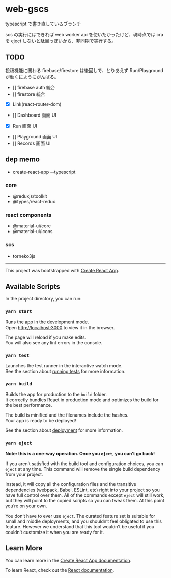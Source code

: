 # web-gscs

typescript で書き直しているブランチ

scs の実行にはできれば web worker api を使いたかったけど、現時点では cra を eject しないと駄目っぽいから、非同期で実行する。

## TODO

投稿機能に関わる firebase/firestore は後回しで、とりあえず Run/Playground が動くにようにがんばる。

- [] firebase auth 統合
- [] firestore 統合
- [x] Link(react-router-dom)
- [] Dashboard 画面 UI
- [x] Run 画面 UI
- [] Playground 画面 UI
- [] Records 画面 UI

## dep memo

- create-react-app --typescript

### core

- @reduxjs/toolkit
- @types/react-redux

### react components

- @material-ui/core
- @material-ui/icons

### scs

- torneko3js

---

This project was bootstrapped with [Create React App](https://github.com/facebook/create-react-app).

## Available Scripts

In the project directory, you can run:

### `yarn start`

Runs the app in the development mode.<br />
Open [http://localhost:3000](http://localhost:3000) to view it in the browser.

The page will reload if you make edits.<br />
You will also see any lint errors in the console.

### `yarn test`

Launches the test runner in the interactive watch mode.<br />
See the section about [running tests](https://facebook.github.io/create-react-app/docs/running-tests) for more information.

### `yarn build`

Builds the app for production to the `build` folder.<br />
It correctly bundles React in production mode and optimizes the build for the best performance.

The build is minified and the filenames include the hashes.<br />
Your app is ready to be deployed!

See the section about [deployment](https://facebook.github.io/create-react-app/docs/deployment) for more information.

### `yarn eject`

**Note: this is a one-way operation. Once you `eject`, you can’t go back!**

If you aren’t satisfied with the build tool and configuration choices, you can `eject` at any time. This command will remove the single build dependency from your project.

Instead, it will copy all the configuration files and the transitive dependencies (webpack, Babel, ESLint, etc) right into your project so you have full control over them. All of the commands except `eject` will still work, but they will point to the copied scripts so you can tweak them. At this point you’re on your own.

You don’t have to ever use `eject`. The curated feature set is suitable for small and middle deployments, and you shouldn’t feel obligated to use this feature. However we understand that this tool wouldn’t be useful if you couldn’t customize it when you are ready for it.

## Learn More

You can learn more in the [Create React App documentation](https://facebook.github.io/create-react-app/docs/getting-started).

To learn React, check out the [React documentation](https://reactjs.org/).
